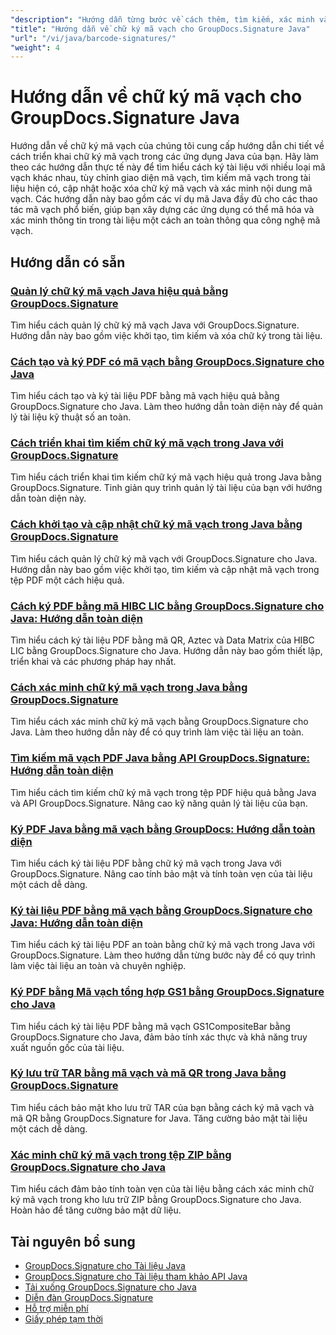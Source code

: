 ```yaml
---
"description": "Hướng dẫn từng bước về cách thêm, tìm kiếm, xác minh và quản lý chữ ký mã vạch trong tài liệu bằng GroupDocs.Signature cho Java."
"title": "Hướng dẫn về chữ ký mã vạch cho GroupDocs.Signature Java"
"url": "/vi/java/barcode-signatures/"
"weight": 4
---
```


# Hướng dẫn về chữ ký mã vạch cho GroupDocs.Signature Java

Hướng dẫn về chữ ký mã vạch của chúng tôi cung cấp hướng dẫn chi tiết về cách triển khai chữ ký mã vạch trong các ứng dụng Java của bạn. Hãy làm theo các hướng dẫn thực tế này để tìm hiểu cách ký tài liệu với nhiều loại mã vạch khác nhau, tùy chỉnh giao diện mã vạch, tìm kiếm mã vạch trong tài liệu hiện có, cập nhật hoặc xóa chữ ký mã vạch và xác minh nội dung mã vạch. Các hướng dẫn này bao gồm các ví dụ mã Java đầy đủ cho các thao tác mã vạch phổ biến, giúp bạn xây dựng các ứng dụng có thể mã hóa và xác minh thông tin trong tài liệu một cách an toàn thông qua công nghệ mã vạch.

## Hướng dẫn có sẵn

### [Quản lý chữ ký mã vạch Java hiệu quả bằng GroupDocs.Signature](./java-barcode-signature-management-groupdocs-signature/)
Tìm hiểu cách quản lý chữ ký mã vạch Java với GroupDocs.Signature. Hướng dẫn này bao gồm việc khởi tạo, tìm kiếm và xóa chữ ký trong tài liệu.

### [Cách tạo và ký PDF có mã vạch bằng GroupDocs.Signature cho Java](./create-sign-pdfs-groupdocs-barcode-java/)
Tìm hiểu cách tạo và ký tài liệu PDF bằng mã vạch hiệu quả bằng GroupDocs.Signature cho Java. Làm theo hướng dẫn toàn diện này để quản lý tài liệu kỹ thuật số an toàn.

### [Cách triển khai tìm kiếm chữ ký mã vạch trong Java với GroupDocs.Signature](./implement-barcode-signature-search-groupdocs-signature-java/)
Tìm hiểu cách triển khai tìm kiếm chữ ký mã vạch hiệu quả trong Java bằng GroupDocs.Signature. Tinh giản quy trình quản lý tài liệu của bạn với hướng dẫn toàn diện này.

### [Cách khởi tạo và cập nhật chữ ký mã vạch trong Java bằng GroupDocs.Signature](./java-groupdocs-signature-barcode-initialize-update/)
Tìm hiểu cách quản lý chữ ký mã vạch với GroupDocs.Signature cho Java. Hướng dẫn này bao gồm việc khởi tạo, tìm kiếm và cập nhật mã vạch trong tệp PDF một cách hiệu quả.

### [Cách ký PDF bằng mã HIBC LIC bằng GroupDocs.Signature cho Java: Hướng dẫn toàn diện](./sign-pdfs-hibc-lic-codes-groupdocs-java/)
Tìm hiểu cách ký tài liệu PDF bằng mã QR, Aztec và Data Matrix của HIBC LIC bằng GroupDocs.Signature cho Java. Hướng dẫn này bao gồm thiết lập, triển khai và các phương pháp hay nhất.

### [Cách xác minh chữ ký mã vạch trong Java bằng GroupDocs.Signature](./verify-barcode-signatures-groupdocs-signature-java/)
Tìm hiểu cách xác minh chữ ký mã vạch bằng GroupDocs.Signature cho Java. Làm theo hướng dẫn này để có quy trình làm việc tài liệu an toàn.

### [Tìm kiếm mã vạch PDF Java bằng API GroupDocs.Signature: Hướng dẫn toàn diện](./java-pdf-barcode-search-groupdocs-signature-api/)
Tìm hiểu cách tìm kiếm chữ ký mã vạch trong tệp PDF hiệu quả bằng Java và API GroupDocs.Signature. Nâng cao kỹ năng quản lý tài liệu của bạn.

### [Ký PDF Java bằng mã vạch bằng GroupDocs: Hướng dẫn toàn diện](./java-pdf-signing-barcode-groupdocs/)
Tìm hiểu cách ký tài liệu PDF bằng chữ ký mã vạch trong Java với GroupDocs.Signature. Nâng cao tính bảo mật và tính toàn vẹn của tài liệu một cách dễ dàng.

### [Ký tài liệu PDF bằng mã vạch bằng GroupDocs.Signature cho Java: Hướng dẫn toàn diện](./sign-pdf-barcode-groupdocs-signature-java/)
Tìm hiểu cách ký tài liệu PDF an toàn bằng chữ ký mã vạch trong Java với GroupDocs.Signature. Làm theo hướng dẫn từng bước này để có quy trình làm việc tài liệu an toàn và chuyên nghiệp.

### [Ký PDF bằng Mã vạch tổng hợp GS1 bằng GroupDocs.Signature cho Java](./sign-pdf-gs1compositebar-barcode-groupdocs-signature-java/)
Tìm hiểu cách ký tài liệu PDF bằng mã vạch GS1CompositeBar bằng GroupDocs.Signature cho Java, đảm bảo tính xác thực và khả năng truy xuất nguồn gốc của tài liệu.

### [Ký lưu trữ TAR bằng mã vạch và mã QR trong Java bằng GroupDocs.Signature](./sign-tar-archives-barcode-qr-code-java/)
Tìm hiểu cách bảo mật kho lưu trữ TAR của bạn bằng cách ký mã vạch và mã QR bằng GroupDocs.Signature for Java. Tăng cường bảo mật tài liệu một cách dễ dàng.

### [Xác minh chữ ký mã vạch trong tệp ZIP bằng GroupDocs.Signature cho Java](./verify-barcode-signatures-zip-groupdocs-signature-java/)
Tìm hiểu cách đảm bảo tính toàn vẹn của tài liệu bằng cách xác minh chữ ký mã vạch trong kho lưu trữ ZIP bằng GroupDocs.Signature cho Java. Hoàn hảo để tăng cường bảo mật dữ liệu.

## Tài nguyên bổ sung

- [GroupDocs.Signature cho Tài liệu Java](https://docs.groupdocs.com/signature/java/)
- [GroupDocs.Signature cho Tài liệu tham khảo API Java](https://reference.groupdocs.com/signature/java/)
- [Tải xuống GroupDocs.Signature cho Java](https://releases.groupdocs.com/signature/java/)
- [Diễn đàn GroupDocs.Signature](https://forum.groupdocs.com/c/signature)
- [Hỗ trợ miễn phí](https://forum.groupdocs.com/)
- [Giấy phép tạm thời](https://purchase.groupdocs.com/temporary-license/)